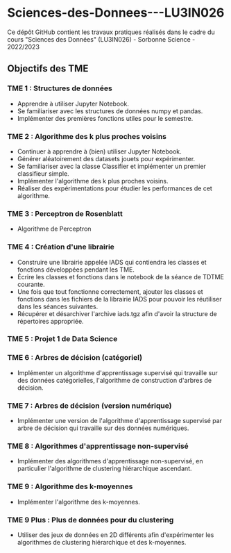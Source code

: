 # Sciences-des-Donnees---LU3IN026

Ce dépôt GitHub contient les travaux pratiques réalisés dans le cadre du cours "Sciences des Données" (LU3IN026) - Sorbonne Science - 2022/2023

## Objectifs des TME

### TME 1 : Structures de données
- Apprendre à utiliser Jupyter Notebook.
- Se familiariser avec les structures de données numpy et pandas.
- Implémenter des premières fonctions utiles pour le semestre.

### TME 2 : Algorithme des k plus proches voisins
- Continuer à apprendre à (bien) utiliser Jupyter Notebook.
- Générer aléatoirement des datasets jouets pour expérimenter.
- Se familiariser avec la classe Classifier et implémenter un premier classifieur simple.
- Implémenter l'algorithme des k plus proches voisins.
- Réaliser des expérimentations pour étudier les performances de cet algorithme.

### TME 3 : Perceptron de Rosenblatt
- Algorithme de Perceptron

### TME 4 : Création d'une librairie
- Construire une librairie appelée IADS qui contiendra les classes et fonctions développées pendant les TME.
- Écrire les classes et fonctions dans le notebook de la séance de TDTME courante.
- Une fois que tout fonctionne correctement, ajouter les classes et fonctions dans les fichiers de la librairie IADS pour pouvoir les réutiliser dans les séances suivantes.
- Récupérer et désarchiver l'archive iads.tgz afin d'avoir la structure de répertoires appropriée.

### TME 5 : Projet 1 de Data Science

### TME 6 : Arbres de décision (catégoriel)
- Implémenter un algorithme d'apprentissage supervisé qui travaille sur des données catégorielles, l'algorithme de construction d'arbres de décision.

### TME 7 : Arbres de décision (version numérique)
- Implémenter une version de l'algorithme d'apprentissage supervisé par arbre de décision qui travaille sur des données numériques.

### TME 8 : Algorithmes d'apprentissage non-supervisé
- Implémenter des algorithmes d'apprentissage non-supervisé, en particulier l'algorithme de clustering hiérarchique ascendant.

### TME 9 : Algorithme des k-moyennes
- Implémenter l'algorithme des k-moyennes.

### TME 9 Plus : Plus de données pour du clustering
- Utiliser des jeux de données en 2D différents afin d'expérimenter les algorithmes de clustering hiérarchique et des k-moyennes.
